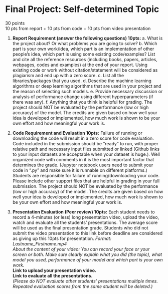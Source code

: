 # Final Project: Self-determined Topic
30 points  
10 pts from report + 10 pts from code + 10 pts from video presentation  

1. **Report Requirement (answer the following questions) 10pts:**
  a.	What is the project about? Or what problems you are going to solve?
  b.	Which part is your own work/idea, which part is an implementation of other people’s idea, which part is using some existing code/examples?  List and cite all the reference resources (including books, papers, articles, webpages, codes and examples) at the end of your report. Using existing code or work without citation/statement will be considered as plagiarism and end up with a zero score.
  c.	List all the libraries/packages that you used.
  d.	Describe the machine learning algorithms or deep learning algorithms that are used in your project and the reason of selecting such models.
  e.	Provide necessary discussion or analysis of performance change using different hyperparameters (if there was any).
  f.	Anything that you think is helpful for grading.
The project should NOT be evaluated by the performance (low or high accuracy) of the model. The credits are given based on how well your idea is developed or implemented, how much work is shown to be your own effort and how meaningful your work is. 

2. **Code Requirement and Evaluation 10pts:**
Failure of running or downloading the code will result in a zero score for code evaluation. Code included in the submission should be “ready” to run, with proper relative path and necessary input files submitted or linked (Github links to your input datasets are acceptable when your dataset is huge.). 
Well organized code with comments in it is the most important factor that determines the grade. (Jupyter notebook users need to submit your code in “.py” and make sure it is runnable on different platforms.)
Students are responsible for failure of running/downloading your code. Please include other support files that are helpful in grading in your full submission.
The project should NOT be evaluated by the performance (low or high accuracy) of the model. The credits are given based on how well your idea is developed or implemented, how much work is shown to be your own effort and how meaningful your work is. 

3. **Presentation Evaluation (Peer review) 10pts:**
Each student needs to record a 4-minutes (or less) long presentation video, upload the video, watch and evaluate all the students’ presentations.
The average score will be used as the final presentation grade. Students who did not submit the video presentation to this link before deadline are considered as giving up this 10pts for presentation. 
*Format: Lastname_Firstname.mp4  
About the content of your video: You can record your face or your screen or both. Make sure clearly explain what you did (the topic), what model you used, performance of your model and which part is your own work.*  
**Link to upload your presentation video.  
Link to evaluate all the presentations.**  
*(Please do NOT evaluate other students’ presentations multiple times. Repeated evaluation scores from the same student will be deleted.)*
